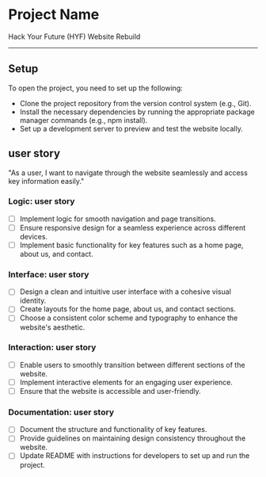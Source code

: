 # Project Name

Hack Your Future (HYF) Website Rebuild

---

## Setup

To open the project, you need to set up the following:

- Clone the project repository from the version control system (e.g., Git).
- Install the necessary dependencies by running the appropriate package manager
  commands (e.g., npm install).
- Set up a development server to preview and test the website locally.

## user story

"As a user, I want to navigate through the website seamlessly and access key
information easily."

### Logic: user story

- [ ] Implement logic for smooth navigation and page transitions.
- [ ] Ensure responsive design for a seamless experience across different
      devices.
- [ ] Implement basic functionality for key features such as a home page, about
      us, and contact.

### Interface: user story

- [ ] Design a clean and intuitive user interface with a cohesive visual
      identity.
- [ ] Create layouts for the home page, about us, and contact sections.
- [ ] Choose a consistent color scheme and typography to enhance the website's
      aesthetic.

### Interaction: user story

- [ ] Enable users to smoothly transition between different sections of the
      website.
- [ ] Implement interactive elements for an engaging user experience.
- [ ] Ensure that the website is accessible and user-friendly.

### Documentation: user story

- [ ] Document the structure and functionality of key features.
- [ ] Provide guidelines on maintaining design consistency throughout the
      website.
- [ ] Update README with instructions for developers to set up and run the
      project.
